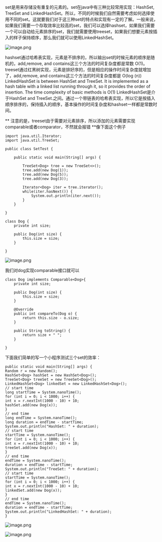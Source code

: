 set是用来存储没有重复的元素的。set在java中有三种比较常用实现：HashSet, TreeSet and LinkedHashSet。所以，不同的时候我们自然需要考虑如何选择使用不同的set。这就要我们对于这三种set的特点和实现有一定的了解。一般来说，如果我们需要一个存取效率比较高的set，我们可以选择hashset，如果我们需要一个可以自动给元素排序的set，我们就需要使用treeset，如果我们想要元素按插入的样子保持顺序，那么我们就可以使用LinkedHashSet。

![image.png](http://upload-images.jianshu.io/upload_images/1234352-ea93533e89614cbe.png?imageMogr2/auto-orient/strip%7CimageView2/2/w/1240)

hashset通过哈希表实现，元素是不排序的，所以输出set的时候元素的顺序是随机的，add,remove, and contains这三个方法的时间复杂度都是常数 O(1)。
treeset通过红黑树实现，元素是排好序的，但是相应的操作时间复杂度就增加了，add,remove, and contains这三个方法的时间复杂度都是 O(log (n))
LinkedHashSet is between HashSet and TreeSet. It is implemented as a hash table
with a linked list running through it, so it provides the order of insertion. The time
complexity of basic methods is O(1)
LinkedHashSet是介于HashSet and TreeSet.之间。通过一个带链表的哈希表实现，所以它是按插入顺序排序的，保持插入的顺序，基本操作的时间复杂度和hashset一样都是常数时间。

** 注意的是，treeset由于需要对元素排序，所以添加的元素需要实现comparable或者comparator，不然就会报错 **像下面这个例子
```
import java.util.Iterator;
import java.util.TreeSet;

public class SetTest {

	public static void main(String[] args) {
		
		TreeSet<Dog> tree = new TreeSet<>();
		tree.add(new Dog(1));
		tree.add(new Dog(5));
		tree.add(new Dog(3));
		
		Iterator<Dog> iter = tree.iterator();
		while(iter.hasNext()) {
			System.out.println(iter.next());
		}
	}

}

class Dog {
	private int size;
	
	public Dog(int size) {
		this.size = size;
	}
	
}
```

![image.png](http://upload-images.jianshu.io/upload_images/1234352-f748328a7ce535ee.png?imageMogr2/auto-orient/strip%7CimageView2/2/w/1240)

我们对dog实现comparable接口就可以
```
class Dog implements Comparable<Dog>{
	private int size;
	
	public Dog(int size) {
		this.size = size;
	}

	@Override
	public int compareTo(Dog o) {
		return this.size - o.size;
	}
	
	public String toString() {
		return size + " ";
	}
	
}
```
下面我们简单的写一个小程序测试三个set的效率：
```
public static void main(String[] args) {
Random r = new Random();
HashSet<Dog> hashSet = new HashSet<Dog>();
TreeSet<Dog> treeSet = new TreeSet<Dog>();
LinkedHashSet<Dog> linkedSet = new LinkedHashSet<Dog>();
// start time
long startTime = System.nanoTime();
for (int i = 0; i < 1000; i++) {
int x = r.nextInt(1000 - 10) + 10;
hashSet.add(new Dog(x));
}
// end time
long endTime = System.nanoTime();
long duration = endTime - startTime;
System.out.println("HashSet: " + duration);
// start time
startTime = System.nanoTime();
for (int i = 0; i < 1000; i++) {
int x = r.nextInt(1000 - 10) + 10;
treeSet.add(new Dog(x));
}
// end time
endTime = System.nanoTime();
duration = endTime - startTime;
System.out.println("TreeSet: " + duration);
// start time
startTime = System.nanoTime();
for (int i = 0; i < 1000; i++) {
int x = r.nextInt(1000 - 10) + 10;
linkedSet.add(new Dog(x));
}
// end time
endTime = System.nanoTime();
duration = endTime - startTime;
System.out.println("LinkedHashSet: " + duration);
}
```

![image.png](http://upload-images.jianshu.io/upload_images/1234352-1658e3e5a7b48772.png?imageMogr2/auto-orient/strip%7CimageView2/2/w/1240)


![image.png](http://upload-images.jianshu.io/upload_images/1234352-ef8c2e7af6b60656.png?imageMogr2/auto-orient/strip%7CimageView2/2/w/1240)
